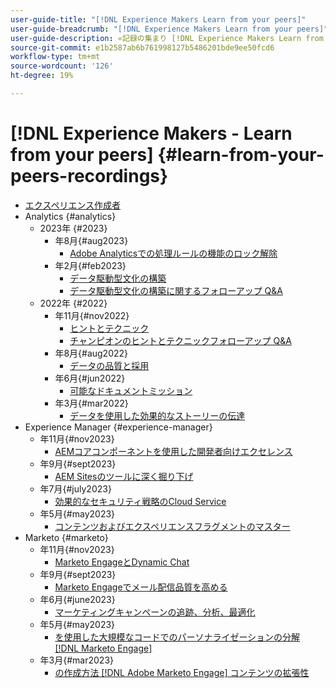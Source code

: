```yaml
---
user-guide-title: "[!DNL Experience Makers Learn from your peers]"
user-guide-breadcrumb: "[!DNL Experience Makers Learn from your peers]"
user-guide-description: «記録の集まり [!DNL Experience Makers Learn from your peers]"
source-git-commit: e1b2587ab6b761998127b5486201bde9ee50fcd6
workflow-type: tm+mt
source-wordcount: '126'
ht-degree: 19%

---
```



# [!DNL Experience Makers - Learn from your peers] {#learn-from-your-peers-recordings}

+ [エクスペリエンス作成者](overview.md)
+ Analytics {#analytics}
   + 2023年 {#2023}
      + 年8月{#aug2023}
         + [Adobe Analyticsでの処理ルールの機能のロック解除](analytics/aug2023/processing-rules.md)
      + 年2月{#feb2023}
         + [データ駆動型文化の構築](analytics/feb2023/data-driven-culture.md)
         + [データ駆動型文化の構築に関するフォローアップ Q&amp;A](analytics/feb2023/data-driven-culture-q-and-a.md)
   + 2022年 {#2022}
      + 年11月{#nov2022}
         + [ヒントとテクニック](analytics/nov2022/tips-and-tricks.md)
         + [チャンピオンのヒントとテクニックフォローアップ Q&amp;A](analytics/nov2022/tips-and-tricks-q-and-a.md)
      + 年8月{#aug2022}
         + [データの品質と採用](analytics/aug2022/data-quality.md)
      + 年6月{#jun2022}
         + [可能なドキュメントミッション](analytics/june2022/mission-possible.md)
      + 年3月{#mar2022}
         + [データを使用した効果的なストーリーの伝達](analytics/mar2022/stories-with-data.md)
+ Experience Manager {#experience-manager}
   + 年11月{#nov2023}
      + [AEMコアコンポーネントを使用した開発者向けエクセレンス](experience-manager/nov2023/core-components.md)
   + 年9月{#sept2023}
      + [AEM Sitesのツールに深く掘り下げ](experience-manager/sept2023/aem-sites-tools.md)
   + 年7月{#july2023}
      + [効果的なセキュリティ戦略のCloud Service](experience-manager/july2023/effective-security-strategies-in-cloud-service.md)
   + 年5月{#may2023}
      + [コンテンツおよびエクスペリエンスフラグメントのマスター](experience-manager/may2023/mastering-content-and-experience-fragments.md)
+ Marketo {#marketo}
   + 年11月{#nov2023}
      + [Marketo EngageとDynamic Chat](marketo/nov2023/dynamic-chat.md)
   + 年9月{#sept2023}
      + [Marketo Engageでメール配信品質を高める](marketo/sept2023/email-deliverability.md)
   + 年6月{#june2023}
      + [マーケティングキャンペーンの追跡、分析、最適化](marketo/june2023/marketing-campaigns.md)
   + 年5月{#may2023}
      + [を使用した大規模なコードでのパーソナライゼーションの分解 [!DNL Marketo Engage]](marketo/may2023/personalization-at-scale.md)
   + 年3月{#mar2023}
      + [の作成方法 [!DNL Adobe Marketo Engage] コンテンツの拡張性](marketo/mar2023/templates-tokens-teamwork.md)
